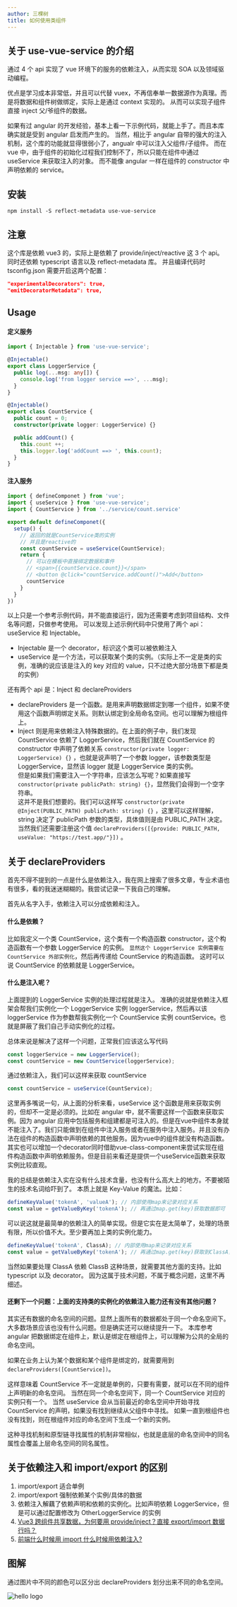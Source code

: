 ```yaml
---
author: 三棵树
title: 如何使用类组件
---
```


## 关于 use-vue-service 的介绍

通过 4 个 api 实现了 vue 环境下的服务的依赖注入，从而实现 SOA 以及领域驱动编程。

优点是学习成本非常低，并且可以代替 vuex，不再信奉单一数据源作为真理。而是将数据和组件树做绑定，实际上是通过 context 实现的。
从而可以实现子组件直接 inject 父/爷组件的数据。

如果有过 angular 的开发经验，基本上看一下示例代码，就能上手了。而且本库确实就是受到 angular 启发而产生的。
当然，相比于 angular 自带的强大的注入机制，这个库的功能就显得很弱小了，angualr 中可以注入父组件/子组件。
而在 vue 中，由于组件的初始化过程我们控制不了，所以只能在组件中通过 useService 来获取注入的对象。
而不能像 angular 一样在组件的 constructor 中声明依赖的 service。

## 安装

`npm install -S reflect-metadata use-vue-service`

## 注意

这个库是依赖 vue3 的，实际上是依赖了 provide/inject/reactive 这 3 个 api。
同时还依赖 typescript 语言以及 reflect-metadata 库。
并且编译代码时 tsconfig.json 需要开启这两个配置：

```json
"experimentalDecorators": true,
"emitDecoratorMetadata": true,
```

## Usage

#### 定义服务

```ts
import { Injectable } from 'use-vue-service';

@Injectable()
export class LoggerService {
  public log(...msg: any[]) {
    console.log('from logger service ==>', ...msg);
  }
}

@Injectable()
export class CountService {
  public count = 0;
  constructor(private logger: LoggerService) {}

  public addCount() {
    this.count ++;
    this.logger.log('addCount ==> ', this.count);
  }
}
```

#### 注入服务

```ts
import { defineComponet } from 'vue';
import { useService } from 'use-vue-service';
import { CountService } from '../service/count.service'

export default defineComponet({
  setup() {
    // 返回的就是CountService类的实例
    // 并且是reactive的
    const countService = useService(CountService);
    return {
      // 可以在模板中直接绑定数据和事件
      // <span>{{countService.count}}</span>
      // <button @click="countService.addCount()">Add</button>
      countService
    }
  }
})

```

以上只是一个参考示例代码，并不能直接运行，因为还需要考虑到项目结构、文件名等问题，只做参考使用。
可以发现上述示例代码中只使用了两个 api：useService 和 Injectable。

- Injectable 是一个 decorator，标识这个类可以被依赖注入
- useService 是一个方法，可以获取某个类的实例。（实际上不一定是类的实例，准确的说应该是注入的 key 对应的 value，只不过绝大部分场景下都是类的实例）

还有两个 api 是：Inject 和 declareProviders

- declareProviders 是一个函数。是用来声明数据绑定到哪一个组件，如果不使用这个函数声明绑定关系。则默认绑定到全局命名空间。也可以理解为根组件上。
- Inject 则是用来依赖注入特殊数据的。在上面的例子中，我们发现 CountService 依赖了 LoggerService，然后我们就在 CountService 的 constructor 中声明了依赖关系 `constructor(private logger: LoggerService) {}` ，也就是说声明了一个参数 logger，该参数类型是 LoggerService，显然该 logger 就是 LoggerService 类的实例。  
  但是如果我们需要注入一个字符串，应该怎么写呢？如果直接写`constructor(private publicPath: string) {}`，显然我们会得到一个空字符串。  
  这并不是我们想要的。我们可以这样写 `constructor(private @Inject(PUBLIC_PATH) publicPath: string) {}` ，这里可以这样理解，string 决定了 publicPath 参数的类型，具体值则是由 PUBLIC_PATH 决定。  
  当然我们还需要注册这个值 `declareProviders([{provide: PUBLIC_PATH, useValue: "https://test.app/"}])` 。

## 关于 declareProviders

首先不得不提到的一点是什么是依赖注入，我在网上搜索了很多文章，专业术语也有很多，看的我迷迷糊糊的。我尝试记录一下我自己的理解。

首先从名字入手，依赖注入可以分成依赖和注入。

#### 什么是依赖？

比如我定义一个类 CountService，这个类有一个构造函数 constructor，这个构造函数有一个参数 LoggerService 的实例。
`显然这个 LoggerService 实例需要在 CountService 外部实例化`，然后再传递给 CountService 的构造函数。
这时可以说 CountService 的依赖就是 LoggerService。

#### 什么是注入呢？

上面提到的 LoggerService 实例的处理过程就是注入。
准确的说就是依赖注入框架会帮我们实例化一个 LoggerService 实例 loggerService，然后再以该 loggerService 作为参数帮我实例化一个 CountService 实例 countService。也就是屏蔽了我们自己手动实例化的过程。

总体来说是解决了这样一个问题，正常我们应该这么写代码

```ts
const loggerService = new LoggerService();
const countService = new CountService(loggerService);
```

通过依赖注入，我们可以这样来获取 countService

```ts
const countService = useService(CountService);
```

这里再多嘴说一句，从上面的分析来看，useService 这个函数是用来获取实例的，但却不一定是必须的。比如在 angular 中，就不需要这样一个函数来获取实例。因为 angular 应用中包括服务和组建都是可注入的。但是在vue中组件本身就不能注入了。我们只能做到在组件中注入服务或者在服务中注入服务。并且没有办法在组件的构造函数中声明依赖的其他服务。因为vue中的组件就没有构造函数。其实也可以增加一个decorator同时借助vue-class-component来尝试实现在组件构造函数中声明依赖服务。但是目前来看还是提供一个useService函数来获取实例比较直观。

我的总结是依赖注入实在没有什么技术含量，也没有什么高大上的地方。不要被陌生的技术名词给吓到了。
本质上就是 Key-Value 的魔法。比如：

```ts
defineKeyValue('tokenA', 'valueA'); // 内部使用map来记录对应关系
const value = getValueByKey('tokenA'); // 再通过map.get(key)获取数据即可
```

可以说这就是最简单的依赖注入的简单实现。但是它实在是太简单了，处理的场景有限，所以价值不大。至少要再加上类的实例化能力。

```ts
defineKeyValue('tokenA', ClassA); // 内部使用map来记录对应关系
const value = getValueByKey('tokenA'); // 再通过map.get(key)获取到ClassA，然后实例化一个实例返回
```

当然如果要处理 ClassA 依赖 ClassB 这种场景，就需要其他方面的支持。比如 typescript 以及 decorator。
因为这属于技术问题，不属于概念问题，这里不再细述。

#### 还剩下一个问题：上面的支持类的实例化的依赖注入能力还有没有其他问题？

其实还有数据的命名空间的问题。显然上面所有的数据都处于同一个命名空间下。大多数场景应该也没有什么问题。但是确实还可以继续提升一下。
本库参考 angular 把数据绑定在组件上，默认是绑定在根组件上，可以理解为公共的全局的命名空间。

如果在业务上认为某个数据和某个组件是绑定的，就需要用到 `declareProviders([CountService])`。

这样意味着 CountService 不一定就是单例的，只要有需要，就可以在不同的组件上声明新的命名空间。
当然在同一个命名空间下，同一个 CountService 对应的实例只有一个。
当然 useService 会从当前最近的命名空间中开始寻找 CountService 的声明，如果没有找到继续从父组件中寻找。
如果一直到根组件也没有找到，则在根组件对应的命名空间下生成一个新的实例。

这种寻找机制和原型链寻找属性的机制非常相似，也就是底层的命名空间中的同名属性会覆盖上层命名空间的同名属性。

## 关于依赖注入和 import/export 的区别

1. import/export 适合单例
2. import/export 强制依赖某个实例/具体的数据
3. 依赖注入解藕了依赖声明和依赖的实例化。比如声明依赖 LoggerService，但是可以通过配置修改为 OtherLoggerService 的实例
4. [Vue3 跨组件共享数据，为何要用 provide/inject？直接 export/import 数据行吗？](https://www.zhihu.com/question/391394082/answer/1188254737)
5. [前端什么时候用 import 什么时候用依赖注入?](https://www.zhihu.com/question/374161373/answer/1034772082)

## 图解

通过图片中不同的颜色可以区分出 declareProviders 划分出来不同的命名空间。

![hello logo](/demo.png)
